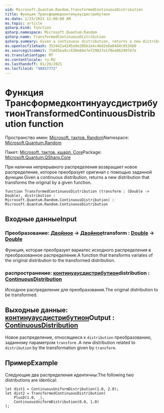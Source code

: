 ```yaml
---
uid: Microsoft.Quantum.Random.TransformedContinuousDistribution
title: Функция Трансформедконтинуаусдистрибутион
ms.date: 1/23/2021 12:00:00 AM
ms.topic: article
qsharp.kind: function
qsharp.namespace: Microsoft.Quantum.Random
qsharp.name: TransformedContinuousDistribution
qsharp.summary: Given a continuous distribution, returns a new distribution that transforms the original by a given function.
ms.openlocfilehash: 353442a4245a9e20bb1e4c46d2e8a84d4c9534b0
ms.sourcegitcommit: 71605ea9cc630e84e7ef29027e1f0ea06299747e
ms.translationtype: MT
ms.contentlocale: ru-RU
ms.lasthandoff: 01/26/2021
ms.locfileid: "98857772"
---
```

# <a name="transformedcontinuousdistribution-function"></a><span data-ttu-id="ecf62-102">Функция Трансформедконтинуаусдистрибутион</span><span class="sxs-lookup"><span data-stu-id="ecf62-102">TransformedContinuousDistribution function</span></span>

<span data-ttu-id="ecf62-103">Пространство имен: [Microsoft. тактов. Random](xref:Microsoft.Quantum.Random)</span><span class="sxs-lookup"><span data-stu-id="ecf62-103">Namespace: [Microsoft.Quantum.Random](xref:Microsoft.Quantum.Random)</span></span>

<span data-ttu-id="ecf62-104">Пакет: [Microsoft. тактов. кшарп. Core](https://nuget.org/packages/Microsoft.Quantum.QSharp.Core)</span><span class="sxs-lookup"><span data-stu-id="ecf62-104">Package: [Microsoft.Quantum.QSharp.Core](https://nuget.org/packages/Microsoft.Quantum.QSharp.Core)</span></span>


<span data-ttu-id="ecf62-105">При наличии непрерывного распределения возвращает новое распределение, которое преобразует оригинал с помощью заданной функции.</span><span class="sxs-lookup"><span data-stu-id="ecf62-105">Given a continuous distribution, returns a new distribution that transforms the original by a given function.</span></span>

```qsharp
function TransformedContinuousDistribution (transform : (Double -> Double), distribution : Microsoft.Quantum.Random.ContinuousDistribution) : Microsoft.Quantum.Random.ContinuousDistribution
```


## <a name="input"></a><span data-ttu-id="ecf62-106">Входные данные</span><span class="sxs-lookup"><span data-stu-id="ecf62-106">Input</span></span>

### <a name="transform--double---double"></a><span data-ttu-id="ecf62-107">Преобразование: [Двойное](xref:microsoft.quantum.lang-ref.double) -> [Двойное](xref:microsoft.quantum.lang-ref.double)</span><span class="sxs-lookup"><span data-stu-id="ecf62-107">transform : [Double](xref:microsoft.quantum.lang-ref.double) -> [Double](xref:microsoft.quantum.lang-ref.double)</span></span>

<span data-ttu-id="ecf62-108">Функция, которая преобразует вариатес исходного распределения в преобразованное распределение.</span><span class="sxs-lookup"><span data-stu-id="ecf62-108">A function that transforms variates of the original distribution to the transformed distribution.</span></span>


### <a name="distribution--continuousdistribution"></a><span data-ttu-id="ecf62-109">распространение: [континуаусдистрибутион](xref:Microsoft.Quantum.Random.ContinuousDistribution)</span><span class="sxs-lookup"><span data-stu-id="ecf62-109">distribution : [ContinuousDistribution](xref:Microsoft.Quantum.Random.ContinuousDistribution)</span></span>

<span data-ttu-id="ecf62-110">Исходное распределение для преобразования.</span><span class="sxs-lookup"><span data-stu-id="ecf62-110">The original distribution to be transformed.</span></span>



## <a name="output--continuousdistribution"></a><span data-ttu-id="ecf62-111">Выходные данные: [континуаусдистрибутион](xref:Microsoft.Quantum.Random.ContinuousDistribution)</span><span class="sxs-lookup"><span data-stu-id="ecf62-111">Output : [ContinuousDistribution](xref:Microsoft.Quantum.Random.ContinuousDistribution)</span></span>

<span data-ttu-id="ecf62-112">Новое распределение, относящееся к `distribution` преобразованию, заданному параметром `transform` .</span><span class="sxs-lookup"><span data-stu-id="ecf62-112">A new distribution related to `distribution` by the transformation given by `transform`.</span></span>

## <a name="example"></a><span data-ttu-id="ecf62-113">Пример</span><span class="sxs-lookup"><span data-stu-id="ecf62-113">Example</span></span>

<span data-ttu-id="ecf62-114">Следующие два распределения идентичны:</span><span class="sxs-lookup"><span data-stu-id="ecf62-114">The following two distributions are identical:</span></span>

```qsharp
let dist1 = ContinuousUniformDistribution(1.0, 2.0);
let dist2 = TransformedContinuousDistribution(
    PlusD(1.0, _),
    ContinuousUniformDistribution(0.0, 1.0)
);
```